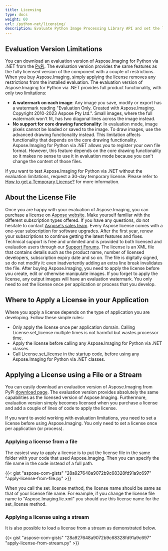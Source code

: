 ```yaml
---
title: Licensing
type: docs
weight: 60
url: /python-net/licensing/
description: Evaluate Python Image Processing Library API and set the license using File or Stream. Applying the license removes any restrictions from the evaluation version.
---
```


## **Evaluation Version Limitations**
You can download an evaluation version of Aspose.Imaging for Python via .NET from the [PyPi](https://pypi.org/project/aspose-imaging/). The evaluation version provides the same features as the fully licensed version of the component with a couple of restrictions. When you buy Aspose.Imaging, simply applying the license removes any restrictions from the installed evaluation. The evaluation version of Aspose.Imaging for Python via .NET provides full product functionality, with only two limitations:

- **A watermark on each image**: Any image you save, modify or export has a watermark reading "Evaluation Only. Created with Aspose.Imaging. Copyright 2010-2023 Aspose Pty Ltd.". Small images, where the full watermark won't fit, has two diagonal lines across the image instead.
- **No support for core drawing functionality**: In evaluation mode, image pixels cannot be loaded or saved to the image. To draw images, use the advanced drawing functionality instead. This limitation affects functionality that depends on the core drawing functionality. Aspose.Imaging for Python via .NET allows you to register your own file format. However, this feature depends on the core drawing functionality so it makes no sense to use it in evaluation mode because you can't change the content of those files.

If you want to test Aspose.Imaging for Python via .NET without the evaluation limitations, request a 30-day temporary license. Please refer to [How to get a Temporary License?](https://purchase.aspose.com/buy) for more information.
## **About the License File**
Once you are happy with your evaluation of Aspose.Imaging, you can purchase a license on [Aspose website](https://purchase.aspose.com/buy). Make yourself familiar with the different subscription types offered. If you have any questions, do not hesitate to contact [Aspose's sales team](https://about.aspose.com/contact). Every Aspose license comes with a one-year subscription for software upgrades. After the first year, renew your subscriptions to continue getting the latest features and fixes. Technical support is free and unlimited and is provided to both licensed and evaluation users through our [Support Forums](https://forum.aspose.com/). The license is an XML file that contains details such as the product name, number of licensed developers, subscription expiry date and so on. The file is digitally signed, so do not modify it: even inadvertently adding an extra line break invalidates the file. After buying Aspose.Imaging, you need to apply the license before you create, edit or otherwise manipulate images. If you forget to apply the license, any output images will have an evaluation watermark. You only need to set the license once per application or process that you develop.
## **Where to Apply a License in your Application**
Where you apply a license depends on the type of application you are developing. Follow these simple rules:

- Only apply the license once per application domain. Calling License.set_license multiple times is not harmful but wastes processor time.
- Apply the license before calling any Aspose.Imaging for Python via .NET classes.
- Call License.set_license in the startup code, before using any Aspose.Imaging for Python via .NET classes.
## **Applying a License using a File or a Stream**
You can easily download an evaluation version of Aspose.Imaging from PyPi [download page](https://pypi.org/project/aspose-imaging/). The evaluation version provides absolutely the same capabilities as the licensed version of Aspose.Imaging. Furthermore, evaluation version simply becomes licensed when you purchase a license and add a couple of lines of code to apply the license.

If you want to avoid working with evaluation limitations, you need to set a license before using Aspose.Imaging. You only need to set a license once per application (or process).

### **Applying a license from a file**
The easiest way to apply a license is to put the license file in the same folder with your code that used Aspose.Imaging. Then you can specify the file name in the code instead of a full path.

{{< gist "aspose-com-gists" "28a927648a9072b9c68328fd91a9c697" "apply-license-from-file.py" >}}

When you call the set_license method, the license name should be same as that of your license file name. For example, if you change the license file name to "Aspose.Imaging.lic.xml" you should use this license name for the set_license method.
### **Applying a license using a stream**
It is also possible to load a license from a stream as demonstrated below.

{{< gist "aspose-com-gists" "28a927648a9072b9c68328fd91a9c697" "apply-license-from-stream.py" >}}
